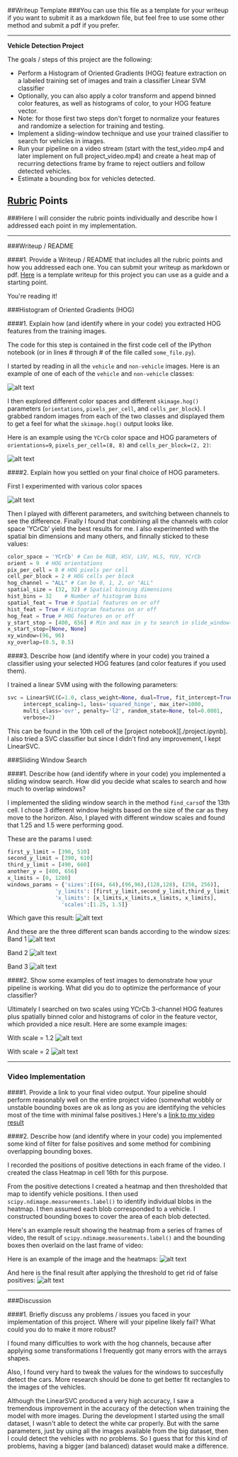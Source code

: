 ##Writeup Template
###You can use this file as a template for your writeup if you want to submit it as a markdown file, but feel free to use some other method and submit a pdf if you prefer.

---

**Vehicle Detection Project**

The goals / steps of this project are the following:

* Perform a Histogram of Oriented Gradients (HOG) feature extraction on a labeled training set of images and train a classifier Linear SVM classifier
* Optionally, you can also apply a color transform and append binned color features, as well as histograms of color, to your HOG feature vector. 
* Note: for those first two steps don't forget to normalize your features and randomize a selection for training and testing.
* Implement a sliding-window technique and use your trained classifier to search for vehicles in images.
* Run your pipeline on a video stream (start with the test_video.mp4 and later implement on full project_video.mp4) and create a heat map of recurring detections frame by frame to reject outliers and follow detected vehicles.
* Estimate a bounding box for vehicles detected.

[//]: # (Image References)
[carnotcar]: ./writeup_images/car-notcar.png
[hog]: ./writeup_images/example-hog.png
[bboxes]: ./writeup_images/example-boxes.png
[bboxes2]: ./writeup_images/no-false-positive.png
[heat]: ./writeup_images/heat-map.png
[band1]: ./writeup_images/band1.png
[band2]: ./writeup_images/band2.png
[band3]: ./writeup_images/band3.png
[image]: ./writeup_images/example-image.png
[3dhist]: ./writeup_images/3dhistograms.png
[histograms]: ./writeup_images/histograms.png
[norm]: ./writeup_images/normalized-features.png
[video1]: ./project_video.mp4
[pipe1]: ./writeup_images/pipe1.png
[pipe2]: ./writeup_images/pipe1.png

## [Rubric](https://review.udacity.com/#!/rubrics/513/view) Points
###Here I will consider the rubric points individually and describe how I addressed each point in my implementation.  

---
###Writeup / README

####1. Provide a Writeup / README that includes all the rubric points and how you addressed each one.  You can submit your writeup as markdown or pdf.  [Here](https://github.com/udacity/CarND-Vehicle-Detection/blob/master/writeup_template.md) is a template writeup for this project you can use as a guide and a starting point.  

You're reading it!

###Histogram of Oriented Gradients (HOG)

####1. Explain how (and identify where in your code) you extracted HOG features from the training images.

The code for this step is contained in the first code cell of the IPython notebook (or in lines # through # of the file called `some_file.py`).  

I started by reading in all the `vehicle` and `non-vehicle` images.  Here is an example of one of each of the `vehicle` and `non-vehicle` classes:

![alt text][carnotcar]

I then explored different color spaces and different `skimage.hog()` parameters (`orientations`, `pixels_per_cell`, and `cells_per_block`).  I grabbed random images from each of the two classes and displayed them to get a feel for what the `skimage.hog()` output looks like.

Here is an example using the `YCrCb` color space and HOG parameters of `orientations=9`, `pixels_per_cell=(8, 8)` and `cells_per_block=(2, 2)`:

![alt text][hog]


####2. Explain how you settled on your final choice of HOG parameters.

First I experimented with various color spaces

![alt text][3dhist]

Then I played with different parameters, and switching between channels to see the difference. Finally I found that combining all the channels with color space 'YCrCb' yield the best results for me. I also experimented with the spatial bin dimensions and many others, and finnally sticked to these values:
```python
color_space = 'YCrCb' # Can be RGB, HSV, LUV, HLS, YUV, YCrCb
orient = 9  # HOG orientations
pix_per_cell = 8 # HOG pixels per cell
cell_per_block = 2 # HOG cells per block
hog_channel = "ALL" # Can be 0, 1, 2, or "ALL"
spatial_size = (32, 32) # Spatial binning dimensions
hist_bins = 32    # Number of histogram bins
spatial_feat = True # Spatial features on or off
hist_feat = True # Histogram features on or off
hog_feat = True # HOG features on or off
y_start_stop = [400, 656] # Min and max in y to search in slide_window()
x_start_stop=[None, None]
xy_window=(96, 96)
xy_overlap=(0.5, 0.5)
```

####3. Describe how (and identify where in your code) you trained a classifier using your selected HOG features (and color features if you used them).

I trained a linear SVM using with the following parameters:
```python
svc = LinearSVC(C=1.0, class_weight=None, dual=True, fit_intercept=True,
     intercept_scaling=1, loss='squared_hinge', max_iter=1000,
     multi_class='ovr', penalty='l2', random_state=None, tol=0.0001,
     verbose=2)
```
This can be found in the 10th cell of the [project notebook][./project.ipynb]. I also tried a SVC classifier but since I didn't find any improvement, I kept LinearSVC.

###Sliding Window Search

####1. Describe how (and identify where in your code) you implemented a sliding window search.  How did you decide what scales to search and how much to overlap windows?

I implemented the sliding window search in the method `find_cars`of the 13th cell. I chose 3 different window heights based on the size of the car as they move to the horizon. Also, I played with different  window scales and found that 1.25 and 1.5 were performing good.

These are the params I used:
```python
first_y_limit = [390, 510]
second_y_limit = [390, 610]
third_y_limit = [490, 660]
another_y = [400, 656]
x_limits = [0, 1280]
windows_params = {'sizes':[(64, 64),(96,96),(128,128), (256, 256)],
               'y_limits': [first_y_limit,second_y_limit,third_y_limit],
               'x_limits': [x_limits,x_limits,x_limits, x_limits],
                 'scales':[1.25, 1.5]}
```
Which gave this result:
![alt text][bboxes]

And these are the three different scan bands according to the window sizes:
Band 1
![alt text][band1]

Band 2
![alt text][band2]

Band 3
![alt text][band3]


####2. Show some examples of test images to demonstrate how your pipeline is working.  What did you do to optimize the performance of your classifier?

Ultimately I searched on two scales using YCrCb 3-channel HOG features plus spatially binned color and histograms of color in the feature vector, which provided a nice result.  Here are some example images:

With scale = 1.2
![alt text][pipe1]

With scale = 2
![alt text][pipe2]



---

### Video Implementation

####1. Provide a link to your final video output.  Your pipeline should perform reasonably well on the entire project video (somewhat wobbly or unstable bounding boxes are ok as long as you are identifying the vehicles most of the time with minimal false positives.)
Here's a [link to my video result](./project_video.mp4)


####2. Describe how (and identify where in your code) you implemented some kind of filter for false positives and some method for combining overlapping bounding boxes.

I recorded the positions of positive detections in each frame of the video. I created the class Heatmap in cell 16th for this purpose.

From the positive detections I created a heatmap and then thresholded that map to identify vehicle positions.  I then used `scipy.ndimage.measurements.label()` to identify individual blobs in the heatmap.  I then assumed each blob corresponded to a vehicle.  I constructed bounding boxes to cover the area of each blob detected.  

Here's an example result showing the heatmap from a series of frames of video, the result of `scipy.ndimage.measurements.label()` and the bounding boxes then overlaid on the last frame of video:

Here is an example of the image and the heatmaps:
![alt text][heat]

And here is the final result after applying the threshold to get rid of false positives:
![alt text][bboxes2]



---

###Discussion

####1. Briefly discuss any problems / issues you faced in your implementation of this project.  Where will your pipeline likely fail?  What could you do to make it more robust?

I found many difficulties to work with the hog channels, because after applying some transformations I frequently got many errors with the arrays shapes.

Also, I found very hard to tweak the values for the windows to succesfully detect the cars. More research should be done to get better fit rectangles to the images of the vehicles.

Although the LinearSVC produced a very high accuracy, I saw a tremendous improvement in the accuracy of the detection when training the model with more images. During the development I started using the small dataset, I wasn't able to detect the white car properly. But with the same parameters, just by using all the images available from the big dataset, then I could detect the vehicles with no problems. So I guess that for this kind of problems, having a bigger (and balanced) dataset would make a difference.


